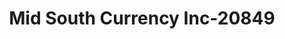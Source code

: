 ---
f_zip-code: 43017
f_state-code: OH
title: Mid South Currency Inc-20849
f_phone: 614-791-3030
f_city-only: Dublin
f_address: 6185 Sawmill Rd Dublin
f_location-unique-id: '20849'
slug: mid-south-currency-inc-20849
updated-on: '2024-05-30T13:46:58.046Z'
created-on: '2024-05-30T13:36:59.803Z'
published-on: '2024-05-30T13:54:32.469Z'
f_city-state: cms/city/dublin-oh.md
f_company: cms/company/mid-south-currency-inc.md
f_state: cms/state/ohio.md
layout: '[payday-loan].html'
tags: payday-loan
---